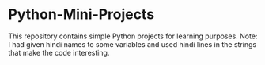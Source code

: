 # Python-Mini-Projects
This repository contains simple Python projects for learning purposes.
Note: I had given hindi names to some variables and used hindi lines in the strings that make the code interesting.
